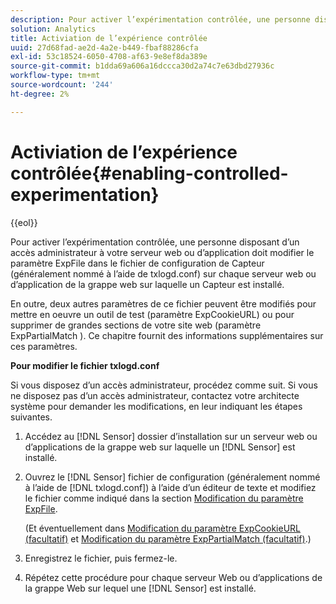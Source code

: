 ```yaml
---
description: Pour activer l’expérimentation contrôlée, une personne disposant d’un accès administrateur à votre serveur web ou d’application doit modifier le paramètre ExpFile dans le fichier de configuration de Capteur (généralement nommé à l’aide de txlogd.conf) sur chaque serveur web ou d’application de la grappe web sur laquelle un Capteur est installé.
solution: Analytics
title: Activiation de l’expérience contrôlée
uuid: 27d68fad-ae2d-4a2e-b449-fbaf88286cfa
exl-id: 53c18524-6050-4708-af63-9e8ef8da389e
source-git-commit: b1dda69a606a16dccca30d2a74c7e63dbd27936c
workflow-type: tm+mt
source-wordcount: '244'
ht-degree: 2%

---
```


# Activiation de l’expérience contrôlée{#enabling-controlled-experimentation}

{{eol}}

Pour activer l’expérimentation contrôlée, une personne disposant d’un accès administrateur à votre serveur web ou d’application doit modifier le paramètre ExpFile dans le fichier de configuration de Capteur (généralement nommé à l’aide de txlogd.conf) sur chaque serveur web ou d’application de la grappe web sur laquelle un Capteur est installé.

En outre, deux autres paramètres de ce fichier peuvent être modifiés pour mettre en oeuvre un outil de test (paramètre ExpCookieURL) ou pour supprimer de grandes sections de votre site web (paramètre ExpPartialMatch ). Ce chapitre fournit des informations supplémentaires sur ces paramètres.

**Pour modifier le fichier txlogd.conf**

Si vous disposez d’un accès administrateur, procédez comme suit. Si vous ne disposez pas d’un accès administrateur, contactez votre architecte système pour demander les modifications, en leur indiquant les étapes suivantes.

1. Accédez au [!DNL Sensor] dossier d’installation sur un serveur web ou d’applications de la grappe web sur laquelle un [!DNL Sensor] est installé.
1. Ouvrez le [!DNL Sensor] fichier de configuration (généralement nommé à l’aide de [!DNL txlogd.conf]) à l’aide d’un éditeur de texte et modifiez le fichier comme indiqué dans la section [Modification du paramètre ExpFile](../../../home/c-undst-ctrld-exp/t-en-ctrld-exp/c-mod-expfile-prm.md#concept-25232b386a654870becc789d4f1fcc28).

   (Et éventuellement dans [Modification du paramètre ExpCookieURL (facultatif)](../../../home/c-undst-ctrld-exp/t-en-ctrld-exp/c-mod-expckurl-prm.md#concept-215bf86bab4e4ec0b0cc803ec48a8fcf) et [Modification du paramètre ExpPartialMatch (facultatif)](../../../home/c-undst-ctrld-exp/t-en-ctrld-exp/c-mod-expplmth-prm.md#concept-9c817c4c49b74287b0f70d6a1a37655e).)

1. Enregistrez le fichier, puis fermez-le.
1. Répétez cette procédure pour chaque serveur Web ou d’applications de la grappe Web sur lequel une [!DNL Sensor] est installé.

